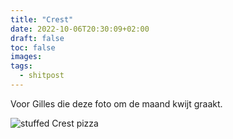 ```yaml
---
title: "Crest"
date: 2022-10-06T20:30:09+02:00
draft: false
toc: false
images:
tags:
  - shitpost
---
```


Voor Gilles die deze foto om de maand kwijt graakt.

![stuffed Crest pizza](/img/crest.png)
